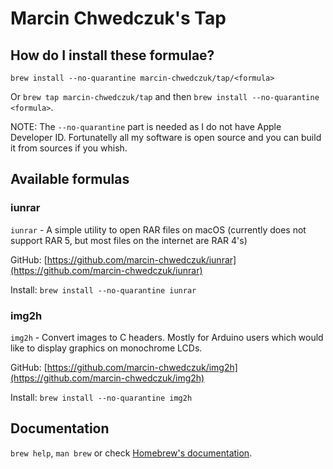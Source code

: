 # Marcin Chwedczuk's Tap

## How do I install these formulae?

`brew install --no-quarantine marcin-chwedczuk/tap/<formula>`

Or `brew tap marcin-chwedczuk/tap` and then `brew install --no-quarantine <formula>`.

NOTE: The `--no-quarantine` part is needed as I do not have Apple Developer ID. Fortunatelly all my software is open source and you can build it from sources if you whish.

## Available formulas

### iunrar 

`iunrar` - A simple utility to open RAR files on macOS (currently does not support RAR 5, but most files on the internet are RAR 4's)

GitHub: [https://github.com/marcin-chwedczuk/iunrar](https://github.com/marcin-chwedczuk/iunrar)

Install: `brew install --no-quarantine iunrar`

### img2h

`img2h` - Convert images to C headers. Mostly for Arduino users which would like to display graphics on monochrome LCDs.

GitHub: [https://github.com/marcin-chwedczuk/img2h](https://github.com/marcin-chwedczuk/img2h)

Install: `brew install --no-quarantine img2h`


## Documentation

`brew help`, `man brew` or check [Homebrew's documentation](https://docs.brew.sh).
